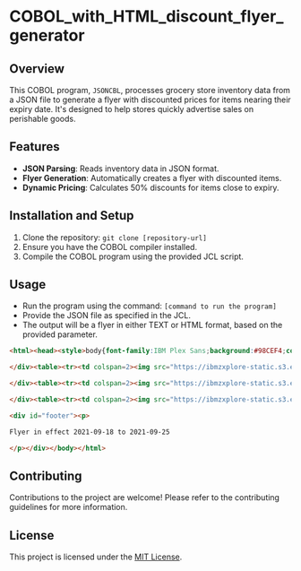 # COBOL_with_HTML_discount_flyer_generator

## Overview
This COBOL program, `JSONCBL`, processes grocery store inventory data from a JSON file to generate a flyer with discounted prices for items nearing their expiry date. It's designed to help stores quickly advertise sales on perishable goods.

## Features
- **JSON Parsing**: Reads inventory data in JSON format.
- **Flyer Generation**: Automatically creates a flyer with discounted items.
- **Dynamic Pricing**: Calculates 50% discounts for items close to expiry.

## Installation and Setup
1. Clone the repository: `git clone [repository-url]`
2. Ensure you have the COBOL compiler installed.
3. Compile the COBOL program using the provided JCL script.

## Usage
- Run the program using the command: `[command to run the program]`
- Provide the JSON file as specified in the JCL.
- The output will be a flyer in either TEXT or HTML format, based on the provided parameter.

```html
<html><head><style>body{font-family:IBM Plex Sans;background:#98CEF4;color:black;}img{width:250px;}table{margin-left:auto;margin-right:auto;border:1px solid black;width:250px;background:white;}#title{text-align:center;font-family:IBM Plex Sans;}.price{color:green;font-size:50px;}.discount{color:red;font-size:20px;}.product{font-size:15px;}#footer{text-align:center;font-size:larger;}</style></head><body><div id="title"><h1>Corner Grocery Store</h1>

</div><table><tr><td colspan=2><img src="https://ibmzxplore-static.s3.eu-gb.cloud-object-storage.appdomain.cloud/AdobeStock_65310327.jpeg"></td></tr> <tr><td class="price">$0.44</td><td><span class="discount">Save $0.45</span><br><span class="product">Canned Tuna <br>Was: $0.89</span></td></tr></table><br>

</div><table><tr><td colspan=2><img src="https://ibmzxplore-static.s3.eu-gb.cloud-object-storage.appdomain.cloud/AdobeStock_62625977.jpeg"></td></tr> <tr><td class="price">$0.24</td><td><span class="discount">Save $0.25</span><br><span class="product">Green Beans <br>Was: $0.49</span></td></tr></table><br>

</div><table><tr><td colspan=2><img src="https://ibmzxplore-static.s3.eu-gb.cloud-object-storage.appdomain.cloud/AdobeStock_282479225.jpeg"></td></tr> <tr><td class="price">$1.99</td><td><span class="discount">Save $2.00</span><br><span class="product">Peanut butter <br>Was: $3.99</span></td></tr></table><br>

<div id="footer"><p>

Flyer in effect 2021-09-18 to 2021-09-25

</p></div></body></html>
```

## Contributing
Contributions to the project are welcome! Please refer to the contributing guidelines for more information.

## License
This project is licensed under the [MIT License](LICENSE).

